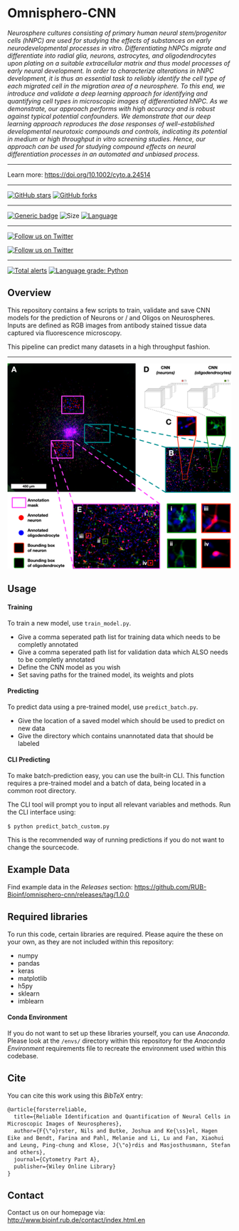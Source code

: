 # Omnisphero-CNN

*Neurosphere cultures consisting of primary human neural stem/progenitor cells (hNPC) are used for studying the effects of substances on early neurodevelopmental processes in vitro.
Differentiating hNPCs migrate and differentiate into radial glia, neurons, astrocytes, and oligodendrocytes upon plating on a suitable extracellular matrix and thus model processes of early neural development.
In order to characterize alterations in hNPC development, it is thus an essential task to reliably identify the cell type of each migrated cell in the migration area of a neurosphere.
To this end, we introduce and validate a deep learning approach for identifying and quantifying cell types in microscopic images of differentiated hNPC.
As we demonstrate, our approach performs with high accuracy and is robust against typical potential confounders.
We demonstrate that our deep learning approach reproduces the dose responses of well-established developmental neurotoxic compounds and controls, indicating its potential in medium or high throughput in vitro screening studies.
Hence, our approach can be used for studying compound effects on neural differentiation processes in an automated and unbiased process.*

***

Learn more: https://doi.org/10.1002/cyto.a.24514

***

[![GitHub stars](https://img.shields.io/github/stars/RUB-Bioinf/omnisphero-cnn.svg?style=social&label=Star)](https://github.com/RUB-Bioinf/omnisphero-cnn) 
[![GitHub forks](https://img.shields.io/github/forks/RUB-Bioinf/omnisphero-cnn.svg?style=social&label=Fork)](https://github.com/RUB-Bioinf/omnisphero-cnn)

***

[![Generic badge](https://img.shields.io/badge/contributions-welcome-brightgreen.svg)](docs/contribute.md)
![Size](https://img.shields.io/github/repo-size/RUB-Bioinf/omnisphero-cnn?style=plastic)
[![Language](https://img.shields.io/github/languages/top/RUB-Bioinf/omnisphero-cnn?style=plastic)](https://github.com/RUB-Bioinf/omnisphero-cnn)

***

[![Follow us on Twitter](https://img.shields.io/twitter/follow/NilsFoer?style=social&logo=twitter)](https://twitter.com/intent/follow?screen_name=NilsFoer)

[![Follow us on Twitter](https://img.shields.io/twitter/follow/JoshuaButke?style=social&logo=twitter)](https://twitter.com/intent/follow?screen_name=JoshuaButke)

***

[![Total alerts](https://img.shields.io/lgtm/alerts/g/RUB-Bioinf/omnisphero-cnn.svg?logo=lgtm&logoWidth=18)](https://lgtm.com/projects/g/RUB-Bioinf/omnisphero-cnn/alerts/)
[![Language grade: Python](https://img.shields.io/lgtm/grade/python/g/RUB-Bioinf/omnisphero-cnn.svg?logo=lgtm&logoWidth=18)](https://lgtm.com/projects/g/RUB-Bioinf/omnisphero-cnn/context:python)

## Overview

This repository contains a few scripts to train, validate and save CNN models for the prediction of Neurons or / and Oligos on Neurospheres.
Inputs are defined as RGB images from antibody stained tissue data captured via fluorescence microscopy.

This pipeline can predict many datasets in a high throughput fashion.

***

![Example screenshot #1](/img/approach_overview.png?raw=true "Approach Overview")

## Usage

#### Training
To train a new model, use `train_model.py`.

- Give a comma seperated path list for training data which needs to be completly annotated
- Give a comma seperated path list for validation data which ALSO needs to be completly annotated
- Define the CNN model as you wish
- Set saving paths for the trained model, its weights and plots

#### Predicting
To predict data using a pre-trained model, use `predict_batch.py`.

- Give the location of a saved model which should be used to predict on new data
- Give the directory which contains unannotated data that should be labeled

#### CLI Predicting
To make batch-prediction easy, you can use the built-in CLI.
This function requires a pre-trained model and a batch of data, being located in a common root directory.

The CLI tool will prompt you to input all relevant variables and methods.
Run the CLI interface using:

```$ python predict_batch_custom.py```

This is the recommended way of running predictions if you do not want to change the sourcecode.

## Example Data
Find example data in the *Releases* section:
https://github.com/RUB-Bioinf/omnisphero-cnn/releases/tag/1.0.0

## Required libraries
To run this code, certain libraries are required.
Please aquire the these on your own, as they are not included within this repository:

 - numpy
 - pandas
 - keras
 - matplotlib
 - h5py
 - sklearn
 - imblearn

#### Conda Environment
If you do not want to set up these libraries yourself, you can use *Anaconda*.
Please look at the `/envs/` directory within this repository for the *Anaconda Environment* requirements file to recreate the environment used within this codebase.

## Cite

You can cite this work using this *BibTeX* entry:

```
@article{forsterreliable,
  title={Reliable Identification and Quantification of Neural Cells in Microscopic Images of Neurospheres},
  author={F{\"o}rster, Nils and Butke, Joshua and Ke{\ss}el, Hagen Eike and Bendt, Farina and Pahl, Melanie and Li, Lu and Fan, Xiaohui and Leung, Ping-chung and Klose, J{\"o}rdis and Masjosthusmann, Stefan and others},
  journal={Cytometry Part A},
  publisher={Wiley Online Library}
}
```

## Contact
Contact us on our homepage via:
http://www.bioinf.rub.de/contact/index.html.en

